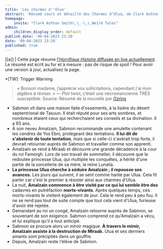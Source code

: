 ```yaml
---
title: 'Les charmes d''Ulua'
abstract: 'Résumé court et détaillé des Charmes d’Ulua, de Clark Ashton Smith !'
homepage:
    invite: "Clark Ashton Smith\_\_·\_\_Weird Tales"
admin:
    children_display_order: default
publish_date: '09-04-2023 23:28'
date: '09-04-2023 23:28'
published: true
---
```


[[a]]
| Cette page résume [l'_Horrifique Histoire_ diffusée en live actuellement](https://www.twitch.tv/vchabrette). Le résumé est écrit au fur et à mesure : pas de risque de spoil ! Pour avoir une version à jour, actualisez la page.

*[TW]: Trigger Warning

> « Bonsoir madame, j’apprécie vos sollicitations, cependant j'ai mon algèbre à réviser. » — _Plot twist_, c’était une nécromancienne TRÈS susceptible.
Source: Résumé de la nouvelle par [Ozrins](https://www.twitch.tv/ozrins)

- Sabmon vit dans une maison faite d'ossements, à la lisière du désert septentrional de Tasuun. Il était réputé pour ses arts sombres, et nombreux étaient ceux qui recherchaient ses conseils et sa divination. Il a 93 ans.
- À son neveu Amalzain, Sabmon recommande une amulette contenant les cendres de Yos Ebni, protégeant des tentations. **Il lui dit de s'abstenir de toute tentation**, mais que si celle-ci s'avérait trop forte, il devrait retourner auprès de Sabmon et travailler comme son apprenti.
- Amalzain se rend à Miraab et découvre une grande décadence à la cour du roi Famorgh. Lors de son travail de sommelier, il découvre que la redoutée princesse Ulua, qui multiplie les conquêtes, a hérité d'une partie de la sorcellerie de sa mère, la reine Lunalia.
- **La princesse Ulua cherche à séduire Amalzain ; il repousse ses avances.** Les jours qui suivent, il se sent comme hanté par Ulua. Cela fit parler car c'est le premier à résister ainsi aux charmes d'Ulua.
- La nuit, **Amalzain commence à être visité par ce qui lui semble être des** cadavres en putréfaction **morts-vivants**. Après quelques temps, ces morts-vivants le visitent également de jour. Cela le rend peu à peu fou. Il ne se rend pas tout de suite compte que tout cela vient d'Ulua, furieuse d'avoir été rejetée.
- Demandant au roi un congé, Amalzain retourne auprès de Sabmon, se souvenant de son exigence. Sabmon comprend ce qu'Amalzain a vécu, et lui explique qu'il a tout anticipé.
- Sabmon se procure alors un miroir magique. **À travers le miroir, Amalzain assiste à la destruction de Miraab.** Ulua et ses derniers amants sont précipités dans un gouffre.
- Depuis, Amalzain reste l'élève de Sabmon.